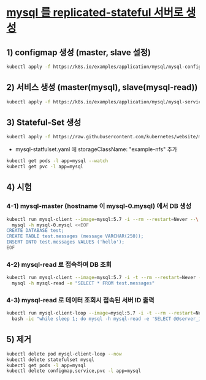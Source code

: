 # [mysql 를 replicated-stateful 서버로 생성](https://kubernetes.io/docs/tasks/run-application/run-replicated-stateful-application/)

## 1) configmap 생성 (master, slave 설정)

```sh
kubectl apply -f https://k8s.io/examples/application/mysql/mysql-configmap.yaml
```

## 2) 서비스 생성 (master(mysql), slave(mysql-read))

```sh
kubectl apply -f https://k8s.io/examples/application/mysql/mysql-services.yaml
```

## 3) Stateful-Set 생성

```sh
kubectl apply -f https://raw.githubusercontent.com/kubernetes/website/master/content/en/examples/application/mysql/mysql-statefulset.yaml
```

- mysql-statfulset.yaml 에 storageClassName: "example-nfs" 추가

```sh
kubectl get pods -l app=mysql --watch
kubectl get pvc -l app=mysql
```

## 4) 시험

### 4-1) mysql-master (hostname 이 mysql-0.mysql) 에서 DB 생성

```sh
kubectl run mysql-client --image=mysql:5.7 -i --rm --restart=Never --\
  mysql -h mysql-0.mysql <<EOF
CREATE DATABASE test;
CREATE TABLE test.messages (message VARCHAR(250));
INSERT INTO test.messages VALUES ('hello');
EOF
```

### 4-2) mysql-read 로 접속하여 DB 조회

```sh
kubectl run mysql-client --image=mysql:5.7 -i -t --rm --restart=Never --\
  mysql -h mysql-read -e "SELECT * FROM test.messages"
```

### 4-3) mysql-read 로 데이터 조회시 접속된 서버 ID 출력

```sh
kubectl run mysql-client-loop --image=mysql:5.7 -i -t --rm --restart=Never --\
  bash -ic "while sleep 1; do mysql -h mysql-read -e 'SELECT @@server_id,NOW()'; done"
```

## 5) 제거

```sh
kubectl delete pod mysql-client-loop --now
kubectl delete statefulset mysql
kubectl get pods -l app=mysql
kubectl delete configmap,service,pvc -l app=mysql
```
